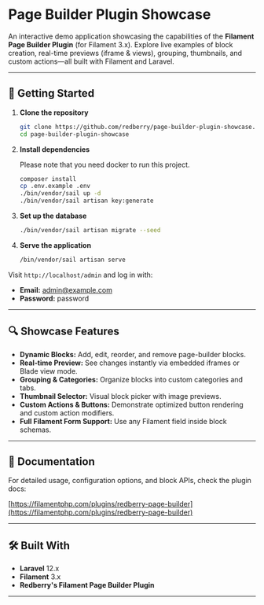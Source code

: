 # Page Builder Plugin Showcase

An interactive demo application showcasing the capabilities of the **Filament Page Builder Plugin** (for Filament 3.x). Explore live examples of block creation, real-time previews (iframe & views), grouping, thumbnails, and custom actions—all built with Filament and Laravel.

---

## 🚀 Getting Started

1. **Clone the repository**

   ```bash
   git clone https://github.com/redberry/page-builder-plugin-showcase.git
   cd page-builder-plugin-showcase
   ```

2. **Install dependencies**

   Please note that you need docker to run this project.

   ```bash
   composer install
   cp .env.example .env
   ./bin/vendor/sail up -d
   ./bin/vendor/sail artisan key:generate
   ```

3. **Set up the database**

   ```bash
   ./bin/vendor/sail artisan migrate --seed
   ```

4. **Serve the application**

   ```bash
   /bin/vendor/sail artisan serve
   ```

Visit `http://localhost/admin` and log in with:

* **Email:** [admin@example.com](mailto:admin@example.com)
* **Password:** password

---

## 🔍 Showcase Features

* **Dynamic Blocks:** Add, edit, reorder, and remove page-builder blocks.
* **Real‑time Preview:** See changes instantly via embedded iframes or Blade view mode.
* **Grouping & Categories:** Organize blocks into custom categories and tabs.
* **Thumbnail Selector:** Visual block picker with image previews.
* **Custom Actions & Buttons:** Demonstrate optimized button rendering and custom action modifiers.
* **Full Filament Form Support:** Use any Filament field inside block schemas.

---

## 📖 Documentation

For detailed usage, configuration options, and block APIs, check the plugin docs:

[https://filamentphp.com/plugins/redberry-page-builder](https://filamentphp.com/plugins/redberry-page-builder)

---

## 🛠️ Built With

* **Laravel** 12.x
* **Filament** 3.x
* **Redberry's Filament Page Builder Plugin**

---
